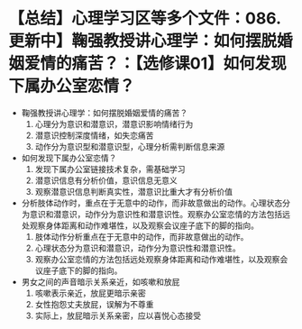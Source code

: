 # 【总结】心理学习区等多个文件：086.更新中】鞠强教授讲心理学：如何摆脱婚姻爱情的痛苦？：【选修课01】如何发现下属办公室恋情？

-   鞠强教授讲心理学：如何摆脱婚姻爱情的痛苦？
    1.  心理分为意识和潜意识，潜意识影响情绪行为
    2.  潜意识控制深度情绪，如失恋痛苦
    3.  动作分为意识型和潜意识型，心理分析需判断信息来源
-   如何发现下属办公室恋情？
    1.  发现下属办公室链接技术复杂，需基础学习
    2.  潜意识信息有分析价值，意识信息无意义
    3.  观察潜意识信息判断真实性，潜意识比重大才有分析价值
-   分析肢体动作时，重点在于无意中的动作，而非故意做出的动作。心理状态分为意识和潜意识，动作分为意识性和潜意识性。观察办公室恋情的方法包括远处观察身体距离和动作难堪性，以及观察会议座子底下的脚的指向。
    1.  肢体动作分析重点在于无意中的动作，而非故意做出的动作。
    2.  心理状态分为意识和潜意识，动作分为意识性和潜意识性。
    3.  观察办公室恋情的方法包括远处观察身体距离和动作难堪性，以及观察会议座子底下的脚的指向。
-   男女之间的声音暗示关系亲近，如咳嗽和放屁
    1.  咳嗽表示亲近，放屁更暗示亲密
    2.  女性抱怨丈夫放屁，误解为不尊重
    3.  实际上，放屁暗示关系亲密，应以喜悦心态接受